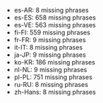 - es-AR: 8 missing phrases
- es-ES: 658 missing phrases
- es-VE: 563 missing phrases
- fi-FI: 559 missing phrases
- fr-FR: 9 missing phrases
- it-IT: 8 missing phrases
- ja-JP: 9 missing phrases
- ko-KR: 186 missing phrases
- nl-NL: 9 missing phrases
- pl-PL: 751 missing phrases
- ru-RU: 8 missing phrases
- zh-Hans: 8 missing phrases
